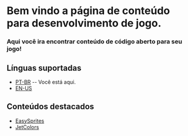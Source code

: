 # Bem vindo a página de conteúdo para desenvolvimento de jogo.
### Aqui você ira encontrar conteúdo de código aberto para seu jogo!

## Línguas suportadas
- [PT-BR](https://github.com/F8wwa/DevContent/blob/main/LEIAME.md) -- Você está aqui.
- [EN-US](https://github.com/F8wwa/DevContent/blob/main/README.md)
## Conteúdos destacados
- [EasySprites]()
- [JetColors]()
